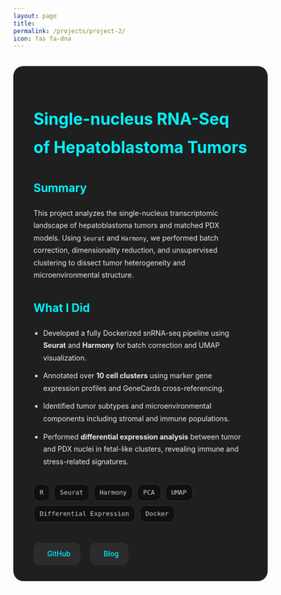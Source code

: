 ```yaml
---
layout: page
title: 
permalink: /projects/project-2/
icon: fas fa-dna
---
```


<style>
.project-container {
  background: #1f1f1f;
  padding: 2rem 2.5rem;
  border-radius: 20px;
  box-shadow: 0 0 20px rgba(0, 255, 255, 0.05);
  margin-top: 2rem;
  color: #eaeaea;
  line-height: 1.75;
}

.project-container h1 {
  color: #00f2ff;
  font-size: 2rem;
  margin-bottom: 0.3rem;
}

.project-container .meta {
  font-size: 0.9rem;
  color: #999;
  margin-bottom: 1.5rem;
}

.project-container h2 {
  font-size: 1.4rem;
  margin-top: 2rem;
  color: #00f2ff;
}

.project-container ul {
  margin-top: 1rem;
  padding-left: 1.2rem;
}

.project-container li {
  margin-bottom: 0.7rem;
}

.project-tags {
  display: flex;
  flex-wrap: wrap;
  gap: 0.5rem;
  margin: 0.5rem 0 2rem;
}

.project-tag {
  background: #101010;
  color: #ccc;
  border: 1px solid #333;
  padding: 0.3rem 0.7rem;
  font-size: 0.8rem;
  border-radius: 12px;
  font-family: monospace;
}

.project-links {
  margin-top: 2.5rem;
  display: flex;
  gap: 1.2rem;
  flex-wrap: wrap;
}

.project-links a {
  display: inline-flex;
  align-items: center;
  gap: 0.5rem;
  background: #2c2c2c;
  color: #00f2ff;
  padding: 0.6rem 1.2rem;
  border-radius: 12px;
  font-weight: 500;
  text-decoration: none;
  transition: background 0.3s ease;
}

.project-links a:hover {
  background: #00f2ff;
  color: #000;
}

.project-links i {
  font-size: 1rem;
}
</style>

<div class="project-container">

<h1>Single-nucleus RNA-Seq of Hepatoblastoma Tumors</h1>

<h2>Summary</h2>
<p>
This project analyzes the single-nucleus transcriptomic landscape of hepatoblastoma tumors and matched PDX models. Using <code>Seurat</code> and <code>Harmony</code>, we performed batch correction, dimensionality reduction, and unsupervised clustering to dissect tumor heterogeneity and microenvironmental structure.
</p>

<h2>What I Did</h2>
<ul>
  <li>Developed a fully Dockerized snRNA-seq pipeline using <strong>Seurat</strong> and <strong>Harmony</strong> for batch correction and UMAP visualization.</li>
  <li>Annotated over <strong>10 cell clusters</strong> using marker gene expression profiles and GeneCards cross-referencing.</li>
  <li>Identified tumor subtypes and microenvironmental components including stromal and immune populations.</li>
  <li>Performed <strong>differential expression analysis</strong> between tumor and PDX nuclei in fetal-like clusters, revealing immune and stress-related signatures.</li>
</ul>

<h2> </h2>
<div class="project-tags">
  <span class="project-tag">R</span>
  <span class="project-tag">Seurat</span>
  <span class="project-tag">Harmony</span>
  <span class="project-tag">PCA</span>
  <span class="project-tag">UMAP</span>
  <span class="project-tag">Differential Expression</span>
  <span class="project-tag">Docker</span>
</div>

<h2> </h2>
<div class="project-links">
  <a href="https://github.com/Tushar-bioinfo/ScRNAseq-Hepatoblastoma" target="_blank">
    <i class="fab fa-github"></i>GitHub
  </a>
  <a href="https://tushar-bioinfo.github.io/learning-bioinformatics/posts/Single-Nucleus-RNA-seq/" target="_blank">
    <i class="fas fa-book-open"></i>Blog
  </a>
</div>

</div>

